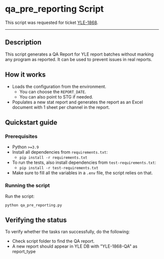 # qa_pre_reporting Script

This script was requested for ticket [YLE-1868](https://bmat-music.atlassian.net/browse/YLE-1868).

---

## Description
This script generates a QA Report for YLE report batches without marking any program as
reported. It can be used to prevent issues in real reports.

## How it works
- Loads the configuration from the environment.
    - You can choose the `REPORT_DATE`.
    - You can also point to STG if needed.
- Populates a new stat report and generates the report as an Excel document with
1 sheet per channel in the report.

## Quickstart guide
### Prerequisites
- Python `>=3.9`
- Install all dependencies from `requirements.txt`:
  - `pip install -r requirements.txt`
- To run the tests, also install dependencies from `test-requirements.txt`:
  - `pip install -r test-requirements.txt`
- Make sure to fill all the variables in a `.env` file, the script relies on that.

### Running the script
Run the script:
```shell
python qa_pre_reporting.py
```

## Verifying the status
To verify whether the tasks ran successfully, do the following:
- Check script folder to find the QA report.
- A new report should appear in YLE DB with "YLE-1868-QA" as report_type
